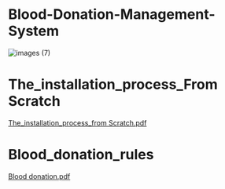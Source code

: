 # Blood-Donation-Management-System

![images (7)](https://user-images.githubusercontent.com/117474007/205677853-e2cab8b8-2f03-4fd5-82f9-4212754c1404.jpeg)
# The_installation_process_From Scratch
[The_installation_process_from Scratch.pdf](https://github.com/Eng-Omar-Hussein/Blood-Donation-Management-System/files/10277071/The_installation_process_from.Scratch.pdf)

# Blood_donation_rules 
[Blood donation.pdf](https://github.com/Eng-Omar-Hussein/Blood-Donation-Management-System/files/10273156/Blood.donation.pdf)
